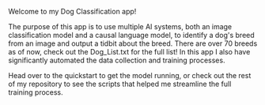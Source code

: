 Welcome to my Dog Classification app!

The purpose of this app is to use multiple AI systems, both an image classification model and a causal language model, to identify a dog's breed from an image and output a tidbit about the breed. There are over 70 breeds as of now, check out the Dog_List.txt for the full list! In this app I also have significantly automated the data collection and training processes.

Head over to the quickstart to get the model running, or check out the rest of my repository to see the scripts that helped me streamline the full training process.